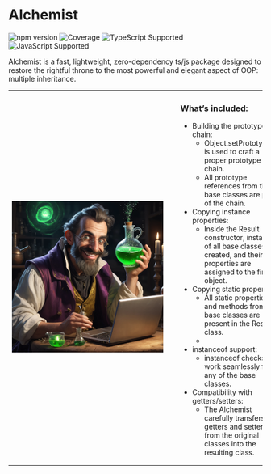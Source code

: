 # Alchemist

![npm version](https://img.shields.io/npm/v/alchemist)
![Coverage](https://img.shields.io/badge/Coverage-90.00%-brightgreen)
![TypeScript Supported](https://img.shields.io/badge/TypeScript-%3E%3D4.0-blue)
![JavaScript Supported](https://img.shields.io/badge/JavaScript-ES6+-yellow)

Alchemist is a fast, lightweight, zero-dependency ts/js package designed to restore the rightful throne to the most powerful and elegant aspect of OOP: multiple inheritance.

<table>
  <tr>
    <td style="min-width: 320px;">
      <img src="docs/res/alchemist-300.png" alt="Alchemist Image" style="width: 300px; height: 300px; margin-right: 20px;"/>
    </td>
    <td>
      <div>
        <h3>What’s included:</h3>
        <ul style="list-style-image: url('docs/res/green-check-mark-16.png');">
          <li>Building the prototype chain:
            <ul style="list-style-image: none;">
              <li>Object.setPrototypeOf is used to craft a proper prototype chain.</li>
              <li>All prototype references from the base classes are part of the chain.</li>
            </ul>
          </li>
          <li>Copying instance properties:
            <ul style="list-style-image: none;">
              <li>Inside the Result constructor, instances of all base classes are created, and their properties are assigned to the final object.</li>
            </ul>
          </li>
          <li>Copying static properties:
            <ul style="list-style-image: none;">
              <li>All static properties and methods from the base classes are present in the Result class.<li>
            </ul>
          </li>
          <li>instanceof support:
            <ul style="list-style-image: none;">
              <li>instanceof checks work seamlessly for any of the base classes.</li>
            </ul>
          </li>
          <li>Compatibility with getters/setters:
            <ul style="list-style-image: none;">
              <li>The Alchemist carefully transfers all getters and setters from the original classes into the resulting class.</li>
            </ul>
          </li>
        </ul>
      </div>
    </td>
  </tr>
</table>
